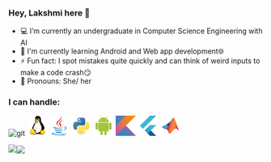 ### Hey, Lakshmi here 👋

<!--
**lakshmi-warrier/lakshmi-warrier** is a ✨ _special_ ✨ repository because its `README.md` (this file) appears on your GitHub profile.

Here are some ideas to get you started:

- 🔭 I’m currently working on ...
- 🌱 I’m currently learning ...
- 👯 I’m looking to collaborate on ...
- 🤔 I’m looking for help with ...
- 💬 Ask me about ...
- 📫 How to reach me: ...
-->
- 💻 I’m currently an undergraduate in Computer Science Engineering with AI
-  📱 I'm currently learning Android and Web app development🌐
- ⚡ Fun fact: I spot mistakes quite quickly and can think of weird inputs to make a code crash😏
- 👧 Pronouns: She/ her

<!---
<p align="left">

<a href="https://t.me/LakWarrier" target="blank"><img align="center" src="https://user-images.githubusercontent.com/73262131/114545814-0e9c4e80-9c7a-11eb-9b93-163c8e0dca72.png" alt="lakshmi-warrier" height="20" width="20" /></a>
<a href="https://www.linkedin.com/in/lakshmi-warrier/" target="blank"><img align="center" src="https://user-images.githubusercontent.com/73262131/114544517-5fab4300-9c78-11eb-8f7c-3a5963efd03c.png" alt="lakshmi-warrier" height="20" width="20" /></a>

<a href="mailto:lakshmi0105warrier@gmail.com" target="blank"><img align="center" src="https://user-images.githubusercontent.com/73262131/114558491-56c26d80-9c88-11eb-9d52-f4a5dd9226ed.png" alt="mail" height="20" width="20"/> lakshmi0105warrier@gmail.com</a>


</p>

--->

<h3 align="left">I can handle:</h3>
<p align="left"> 
<img src="https://www.vectorlogo.zone/logos/git-scm/git-scm-icon.svg" alt="git" width="40" height="40"/> </a> 
<img src="https://raw.githubusercontent.com/devicons/devicon/master/icons/linux/linux-original.svg" alt="linux" width="40" height="40"/>
<img src="https://raw.githubusercontent.com/devicons/devicon/master/icons/java/java-original.svg" alt="java" width="40" height="40"/>
<img src="https://raw.githubusercontent.com/devicons/devicon/master/icons/python/python-original.svg" alt="python" width="40" height="40"/>
<img src="https://raw.githubusercontent.com/devicons/devicon/master/icons/android/android-original.svg" alt="python" width="40" height="40"/>
<img src="https://raw.githubusercontent.com/devicons/devicon/master/icons/kotlin/kotlin-original.svg" alt="kotlin" width="40" height="40"/>
<img src="https://raw.githubusercontent.com/devicons/devicon/master/icons/flutter/flutter-original.svg" alt="flutter" width="40" height="40"/>
<img src="https://raw.githubusercontent.com/devicons/devicon/master/icons/matlab/matlab-original.svg" alt="MATLAB" width="40" height="40"/>


<br>
</p>
<img align="left" src = "https://github-readme-stats.vercel.app/api?username=lakshmi-warrier&show_icons=true&theme=radical&hide_rank=true"/>

<img align="center" src="https://github-readme-stats.vercel.app/api/top-langs/?username=lakshmi-warrier&layout=compact&langs_count=10&exclude_repo=AutomateBoringStuffWithPython,lakshmi-warrier.github.io&theme=radical" />
